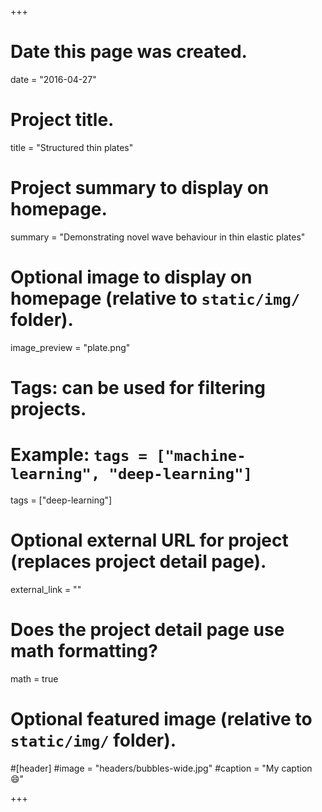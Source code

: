 +++
# Date this page was created.
date = "2016-04-27"

# Project title.
title = "Structured thin plates"

# Project summary to display on homepage.
summary = "Demonstrating novel wave behaviour in thin elastic plates"

# Optional image to display on homepage (relative to `static/img/` folder).
image_preview = "plate.png"

# Tags: can be used for filtering projects.
# Example: `tags = ["machine-learning", "deep-learning"]`
tags = ["deep-learning"]

# Optional external URL for project (replaces project detail page).
external_link = ""

# Does the project detail page use math formatting?
math = true

# Optional featured image (relative to `static/img/` folder).
#[header]
#image = "headers/bubbles-wide.jpg"
#caption = "My caption :smile:"

+++
 